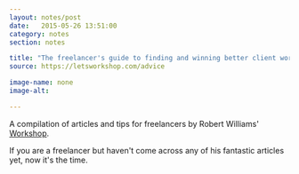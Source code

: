 ```yaml
---
layout: notes/post
date:   2015-05-26 13:51:00
category: notes
section: notes

title: "The freelancer's guide to finding and winning better client work online"
source: https://letsworkshop.com/advice

image-name: none
image-alt:

---
```


A compilation of articles and tips for freelancers by Robert Williams' [Workshop](https://letsworkshop.com/). 

If you are a freelancer but haven't come across any of his fantastic articles yet, now it's the time.